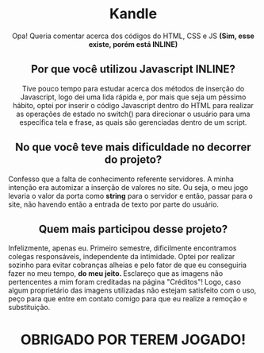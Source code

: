 <h1 align = "center"> Kandle </h1>
<p align = "center"> Opa! Queria comentar acerca dos códigos do HTML, CSS e JS <strong>(Sim, esse existe, porém está INLINE) </strong> </p>

<div>
  <h2 align = "center"> <strong> Por que você utilizou Javascript INLINE? </strong> </h2>
  <p align = "center"> Tive pouco tempo para estudar acerca dos métodos de inserção do Javascript, logo dei uma lida rápida e, por mais que seja um péssimo hábito, optei por inserir o código Javascript dentro do HTML para realizar as operações de estado no switch() para direcionar o usuário para uma específica tela e frase, as quais são gerenciadas dentro de um script. 
  </p> 
  
  <h2 align = "center"> <strong> No que você teve mais dificuldade no decorrer do projeto? </strong> </h2>
  <p>
    Confesso que a falta de conhecimento referente servidores. A minha intenção era automizar a inserção de valores no site. Ou seja, o meu jogo levaria o valor da porta como <strong>string</strong> para o servidor e então, passar para o site, não havendo então a entrada de texto por parte do usuário.
  </p>
  
  <h2 align = "center"> Quem mais participou desse projeto? </h2>
  <p> 
    Infelizmente, apenas eu. Primeiro semestre, dificilmente encontramos colegas responsáveis, independente da intimidade. Optei por realizar sozinho para evitar cobranças alheias   e pelo fator de que eu conseguiria fazer no meu tempo, <strong> do meu jeito. </strong>
    Esclareço que as imagens não pertencentes a mim foram creditadas na página "Créditos"! Logo, caso algum proprietário das imagens utilizadas não estejam satisfeito com o uso, peço para que entre em contato comigo para que eu realize a remoção e substituição.
  </p>
 </div>
 
 <h1 align = "center"> OBRIGADO POR TEREM JOGADO! </h1>
 
